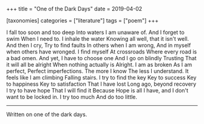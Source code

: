 +++
title = "One of the Dark Days"
date = 2019-04-02

[taxonomies]
categories = ["literature"]
tags = ["poem"]
+++

I fall too soon and too deep
Into waters I am unaware of.
And I forget to swim
When I need to.
I inhale the water
Knowing all well,
that it isn't well.
And then I cry,
Try to find faults
In others when I am wrong,
And in myself when others have wronged.
I find myself
At crossroads
Where every road is a bad omen.
And yet, I have to choose one
And I go on blindly
Trusting
That it will all be alright
When nothing actually is
Alright.
I am as broken
As I am perfect,
Perfect imperfections.
The more I know
The less I understand.
It feels like I am climbing
Falling stairs.
I try to find the key
Key to success
Key to happiness
Key to satisfaction
That I have lost
Long ago, beyond recovery
I try to have hope
That I will find it
Because
Hope is all I have, and
I don't want to be locked in.
I try too much
And do too little.

---

Written on one of the dark days.
